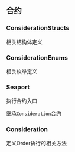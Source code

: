 ## 合约

### ConsiderationStructs

相关结构体定义

### ConsiderationEnums

相关枚举定义

### Seaport

执行合约入口

继承`Consideration`合约

### Consideration
定义Order执行的相关方法